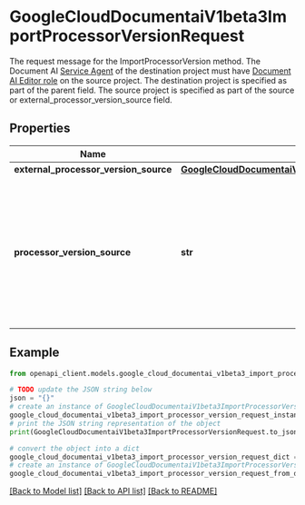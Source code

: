 # GoogleCloudDocumentaiV1beta3ImportProcessorVersionRequest

The request message for the ImportProcessorVersion method. The Document AI [Service Agent](https://cloud.google.com/iam/docs/service-agents) of the destination project must have [Document AI Editor role](https://cloud.google.com/document-ai/docs/access-control/iam-roles) on the source project. The destination project is specified as part of the parent field. The source project is specified as part of the source or external_processor_version_source field.

## Properties

Name | Type | Description | Notes
------------ | ------------- | ------------- | -------------
**external_processor_version_source** | [**GoogleCloudDocumentaiV1beta3ImportProcessorVersionRequestExternalProcessorVersionSource**](GoogleCloudDocumentaiV1beta3ImportProcessorVersionRequestExternalProcessorVersionSource.md) |  | [optional] 
**processor_version_source** | **str** | The source processor version to import from. The source processor version and destination processor need to be in the same environment and region. | [optional] 

## Example

```python
from openapi_client.models.google_cloud_documentai_v1beta3_import_processor_version_request import GoogleCloudDocumentaiV1beta3ImportProcessorVersionRequest

# TODO update the JSON string below
json = "{}"
# create an instance of GoogleCloudDocumentaiV1beta3ImportProcessorVersionRequest from a JSON string
google_cloud_documentai_v1beta3_import_processor_version_request_instance = GoogleCloudDocumentaiV1beta3ImportProcessorVersionRequest.from_json(json)
# print the JSON string representation of the object
print(GoogleCloudDocumentaiV1beta3ImportProcessorVersionRequest.to_json())

# convert the object into a dict
google_cloud_documentai_v1beta3_import_processor_version_request_dict = google_cloud_documentai_v1beta3_import_processor_version_request_instance.to_dict()
# create an instance of GoogleCloudDocumentaiV1beta3ImportProcessorVersionRequest from a dict
google_cloud_documentai_v1beta3_import_processor_version_request_from_dict = GoogleCloudDocumentaiV1beta3ImportProcessorVersionRequest.from_dict(google_cloud_documentai_v1beta3_import_processor_version_request_dict)
```
[[Back to Model list]](../README.md#documentation-for-models) [[Back to API list]](../README.md#documentation-for-api-endpoints) [[Back to README]](../README.md)



